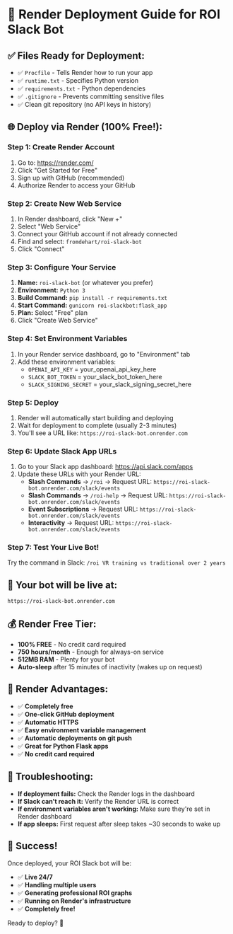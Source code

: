 # 🚀 Render Deployment Guide for ROI Slack Bot

## ✅ Files Ready for Deployment:
- ✅ `Procfile` - Tells Render how to run your app
- ✅ `runtime.txt` - Specifies Python version
- ✅ `requirements.txt` - Python dependencies
- ✅ `.gitignore` - Prevents committing sensitive files
- ✅ Clean git repository (no API keys in history)

## 🌐 Deploy via Render (100% Free!):

### Step 1: Create Render Account
1. Go to: https://render.com/
2. Click "Get Started for Free"
3. Sign up with GitHub (recommended)
4. Authorize Render to access your GitHub

### Step 2: Create New Web Service
1. In Render dashboard, click "New +"
2. Select "Web Service"
3. Connect your GitHub account if not already connected
4. Find and select: `fromdehart/roi-slack-bot`
5. Click "Connect"

### Step 3: Configure Your Service
1. **Name:** `roi-slack-bot` (or whatever you prefer)
2. **Environment:** `Python 3`
3. **Build Command:** `pip install -r requirements.txt`
4. **Start Command:** `gunicorn roi-slackbot:flask_app`
5. **Plan:** Select "Free" plan
6. Click "Create Web Service"

### Step 4: Set Environment Variables
1. In your Render service dashboard, go to "Environment" tab
2. Add these environment variables:
   - `OPENAI_API_KEY` = your_openai_api_key_here
   - `SLACK_BOT_TOKEN` = your_slack_bot_token_here
   - `SLACK_SIGNING_SECRET` = your_slack_signing_secret_here

### Step 5: Deploy
1. Render will automatically start building and deploying
2. Wait for deployment to complete (usually 2-3 minutes)
3. You'll see a URL like: `https://roi-slack-bot.onrender.com`

### Step 6: Update Slack App URLs
1. Go to your Slack app dashboard: https://api.slack.com/apps
2. Update these URLs with your Render URL:
   - **Slash Commands** → `/roi` → Request URL: `https://roi-slack-bot.onrender.com/slack/events`
   - **Slash Commands** → `/roi-help` → Request URL: `https://roi-slack-bot.onrender.com/slack/events`
   - **Event Subscriptions** → Request URL: `https://roi-slack-bot.onrender.com/slack/events`
   - **Interactivity** → Request URL: `https://roi-slack-bot.onrender.com/slack/events`

### Step 7: Test Your Live Bot!
Try the command in Slack: `/roi VR training vs traditional over 2 years`

## 🎯 Your bot will be live at:
`https://roi-slack-bot.onrender.com`

## 💰 Render Free Tier:
- **100% FREE** - No credit card required
- **750 hours/month** - Enough for always-on service
- **512MB RAM** - Plenty for your bot
- **Auto-sleep** after 15 minutes of inactivity (wakes up on request)

## 📝 Render Advantages:
- ✅ **Completely free**
- ✅ **One-click GitHub deployment**
- ✅ **Automatic HTTPS**
- ✅ **Easy environment variable management**
- ✅ **Automatic deployments on git push**
- ✅ **Great for Python Flask apps**
- ✅ **No credit card required**

## 🔧 Troubleshooting:
- **If deployment fails:** Check the Render logs in the dashboard
- **If Slack can't reach it:** Verify the Render URL is correct
- **If environment variables aren't working:** Make sure they're set in Render dashboard
- **If app sleeps:** First request after sleep takes ~30 seconds to wake up

## 🎉 Success!
Once deployed, your ROI Slack bot will be:
- ✅ **Live 24/7**
- ✅ **Handling multiple users**
- ✅ **Generating professional ROI graphs**
- ✅ **Running on Render's infrastructure**
- ✅ **Completely free!**

Ready to deploy? 🚀
